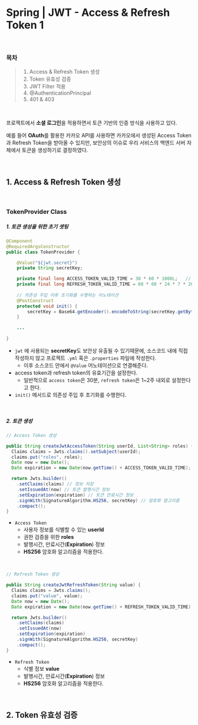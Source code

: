 # Spring | JWT - Access & Refresh Token 1

<br>

### 목차

> 1. Access & Refresh Token 생성
> 2. Token 유효성 검증
> 3. JWT Filter 적용
> 4. @AuthenticationPrincipal
> 5. 401 & 403 

<br>

프로젝트에서 **소셜 로그인**을 적용하면서 토큰 기반의 인증 방식을 사용하고 있다. 

예를 들어 **OAuth**를 활용한 카카오 API를 사용하면 카카오에서 생성된 Access Token과 Refresh Token을 받아올 수 있지만, 보안상의 이슈로 우리 서비스의 백엔드 서버 자체에서 토큰을 생성하기로 결정하였다.

<br>

## 1. Access & Refresh Token 생성

<br>

### TokenProvider Class

##### 1. 토큰 생성을 위한 초기 셋팅

```java
@Component
@RequiredArgsConstructor
public class TokenProvider {

    @Value("${jwt.secret}")
    private String secretKey;

    private final long ACCESS_TOKEN_VALID_TIME = 30 * 60 * 1000L;   // 30분
    private final long REFRESH_TOKEN_VALID_TIME = 60 * 60 * 24 * 7 * 2000L;   // 2주
    
    // 의존성 주입 이후 초기화를 수행하는 어노테이션
    @PostConstruct
    protected void init() {
        secretKey = Base64.getEncoder().encodeToString(secretKey.getBytes());
    }

    ...
      
}
```

- `jwt` 에 사용되는 **secretKey**도 보안상 유출될 수 있기때문에, 소스코드 내에 직접 작성하지 않고 프로젝트 `.yml` 혹은 `.properties` 파일에 작성한다.
  - 이후 소스코드 안에서 `@Value` 어노테이션으로 연결해준다.
- access token과 refresh token의 유효기간을 설정한다.
  - 일반적으로 `access token`은 30분, `refresh token`은 1~2주 내외로 설정한다고 한다.
- `init()` 메서드로 의존성 주입 후 초기화를 수행한다.

<br>

##### 2. 토큰 생성

```java
// Access Token 생성

public String createJwtAccessToken(String userId, List<String> roles) {
  Claims claims = Jwts.claims().setSubject(userId);
  claims.put("roles", roles);
  Date now = new Date();
  Date expiration = new Date(now.getTime() + ACCESS_TOKEN_VALID_TIME);

  return Jwts.builder()
    .setClaims(claims) // 정보 저장
    .setIssuedAt(now) // 토큰 발행시간 정보
    .setExpiration(expiration) // 토큰 만료시간 정보
    .signWith(SignatureAlgorithm.HS256, secretKey) // 암호화 알고리즘
    .compact();
}
```

- `Access Token`
  - 사용자 정보를 식별할 수 있는 **userId**
  - 권한 검증을 위한 **roles**
  - 발행시간, 만료시간(**Expiration**) 정보
  - **HS256** 암호화 알고리즘을 적용한다.

<br>

```java
// Refresh Token 생성

public String createJwtRefreshToken(String value) {
  Claims claims = Jwts.claims();
  claims.put("value", value);
  Date now = new Date();
  Date expiration = new Date(now.getTime() + REFRESH_TOKEN_VALID_TIME);

  return Jwts.builder()
    .setClaims(claims)
    .setIssuedAt(now)
    .setExpiration(expiration)
    .signWith(SignatureAlgorithm.HS256, secretKey)
    .compact();
}
```

- `Refresh Token`
  - 식별 정보 **value**
  - 발행시간, 만료시간(**Expiration**) 정보
  - **HS256** 암호화 알고리즘을 적용한다.

<br>

## 2. Token 유효성 검증

<br>

